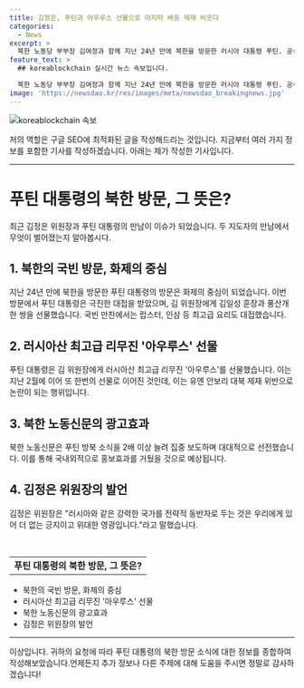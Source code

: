 ```yaml
---
title: 김정은, 푸틴과 아우루스 선물으로 마지막 배웅 제재 비웃다
categories:
  - News
excerpt: >
  북한 노동당 부부장 김여정과 함께 지난 24년 만에 북한을 방문한 러시아 대통령 푸틴. 공식적인 국빈 방문을 마친 뒤, 김정은 위원장은 직접 활주로까지 나와 푸틴을 배웅했으며, 평양 시민들도 마지막 순간까지 푸틴을 환송했다. 이번 방문에서 푸틴은 김 위원장에게 '아우루스' 리무진을 선물했는데, 이는 유엔 안보리 대북 제재 위반을 무시한 행위로 해석되고 있다.북한 노동신문은 푸틴 방북 소식을 2배 이상 확대해 선전적으로 보도했다.
feature_text: >
  ## koreablockchain 실시간 뉴스 속보입니다.

  북한 노동당 부부장 김여정과 함께 지난 24년 만에 북한을 방문한 러시아 대통령 푸틴. 공식적인 국빈 방문을 마친 뒤, 김정은 위원장은 직접 활주로까지 나와 푸틴을 배웅했으며, 평양 시민들도 마지막 순간까지 푸틴을 환송했다. 이번 방문에서 푸틴은 김 위원장에게 '아우루스' 리무진을 선물했는데, 이는 유엔 안보리 대북 제재 위반을 무시한 행위로 해석되고 있다.북한 노동신문은 푸틴 방북 소식을 2배 이상 확대해 선전적으로 보도했다.
image: 'https://newsdao.kr/res/images/meta/newsdao_breakingnews.jpg'
---
```


<p><img src="https://newsdao.kr/res/images/meta/newsdao_breakingnews.jpg" alt="koreablockchain 속보" /></p>

<p>저의 역할은 구글 SEO에 최적화된 글을 작성해드리는 것입니다. 지금부터 여러 가지 정보를 포함한 기사를 작성하겠습니다. 아래는 제가 작성한 기사입니다.</p>

<hr />

<h1>푸틴 대통령의 북한 방문, 그 뜻은?</h1>

<p data-ke-size="size16">최근 김정은 위원장과 푸틴 대통령의 만남이 이슈가 되었습니다. 두 지도자의 만남에서 무엇이 벌어졌는지 알아봅시다.</p>

<h2 data-ke-size="size26">1. 북한의 국빈 방문, 화제의 중심</h2>

<p data-ke-size="size16">지난 24년 만에 북한을 방문한 푸틴 대통령의 방문은 화제의 중심이 되었습니다. 이번 방문에서 푸틴 대통령은 극진한 대접을 받았으며, 김 위원장에게 김일성 훈장과 풍산개 한 쌍을 선물했습니다. 국빈 만찬에서는 랍스터, 인삼 등 최고급 요리도 대접했습니다.</p>

<h2 data-ke-size="size26">2. 러시아산 최고급 리무진 '아우루스' 선물</h2>

<p data-ke-size="size16">푸틴 대통령은 김 위원장에게 러시아산 최고급 리무진 '아우루스'를 선물했습니다. 이는 지난 2월에 이어 또 한번의 선물로 이어진 것인데, 이는 유엔 안보리 대북 제재 위반으로 논란이 되는 행위입니다.</p>

<h2 data-ke-size="size26">3. 북한 노동신문의 광고효과</h2>

<p data-ke-size="size16">북한 노동신문은 푸틴 방북 소식을 2배 이상 늘려 집중 보도하며 대대적으로 선전했습니다. 이를 통해 국내외적으로 홍보효과를 거뒀을 것으로 예상됩니다.</p>

<h2 data-ke-size="size26">4. 김정은 위원장의 발언</h2>

<p data-ke-size="size16">김정은 위원장은 "러시아와 같은 강력한 국가를 전략적 동반자로 두는 것은 우리에게 있어 더 없는 긍지이고 위대한 영광입니다."라고 말했습니다.</p>

<p data-ke-size="size16">&nbsp;</p>

<table>
   <tbody>
      <tr>
         <td style="text-align: center; height: 17px;"><b>푸틴 대통령의 북한 방문, 그 뜻은?</b></td>
      </tr>
   </tbody>
</table>

<ul>
   <li>북한의 국빈 방문, 화제의 중심</li>
   <li>러시아산 최고급 리무진 '아우루스' 선물</li>
   <li>북한 노동신문의 광고효과</li>
   <li>김정은 위원장의 발언</li>
</ul>

<hr>

<p>이상입니다. 귀하의 요청에 따라 푸틴 대통령의 북한 방문 소식에 대한 정보를 종합하여 작성해보았습니다.언제든지 추가 정보나 다른 주제에 대해 도움을 주시면 정말로 감사하겠습니다!</p>

